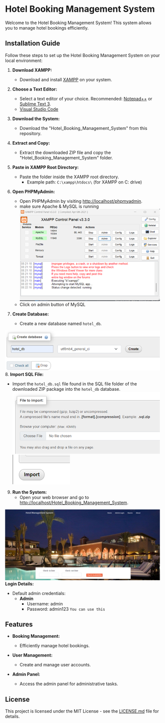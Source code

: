 # Hotel Booking Management System

Welcome to the Hotel Booking Management System! This system allows you to manage hotel bookings efficiently.

## Installation Guide

Follow these steps to set up the Hotel Booking Management System on your local environment:

1. **Download XAMPP:**
   - Download and install [XAMPP](https://www.apachefriends.org/index.html) on your system.

2. **Choose a Text Editor:**
   - Select a text editor of your choice. Recommended: [Notepad++](https://notepad-plus-plus.org/) or [Sublime Text 3](https://www.sublimetext.com/).
   - [Visual Studio Code](https://code.visualstudio.com/)

3. **Download the System:**
   - Download the "Hotel_Booking_Management_System" from this repository.

4. **Extract and Copy:**
   - Extract the downloaded ZIP file and copy the "Hotel_Booking_Management_System" folder.

5. **Paste in XAMPP Root Directory:**
   - Paste the folder inside the XAMPP root directory.
     - Example path: `C:\xampp\htdocs\` (for XAMPP on C: drive)

6. **Open PHPMyAdmin:**
   - Open PHPMyAdmin by visiting [http://localhost/phpmyadmin](http://localhost/phpmyadmin).
   - make sure Apache & MySQL is running
   ![Alt text](./imgs/image.png)
   - Click on admin button of MySQL

7. **Create Database:**
   - Create a new database named `hotel_db`.

![Alt text](./imgs/image-1.png)
8. **Import SQL File:**
   - Import the `hotel_db.sql` file found in the SQL file folder of the downloaded ZIP package into the `hotel_db` database.
![Alt text](./imgs/image-2.png)
![Alt text](./imgs/img4.png)
9. **Run the System:**
   - Open your web browser and go to [http://localhost/Hotel_Booking_Management_System](http://localhost/Hotel_Booking_Management_System).

![Alt text](./imgs/img5.png)
**Login Details:**

- Default admin credentials:
  - **Admin**
    - Username: admin
    - Password: admin123
`You can use this `

## Features

- **Booking Management:**
  - Efficiently manage hotel bookings.
  
- **User Management:**
  - Create and manage user accounts.

- **Admin Panel:**
  - Access the admin panel for administrative tasks.

## License

This project is licensed under the MIT License - see the [LICENSE.md](LICENSE.md) file for details.